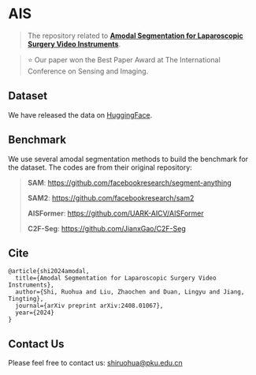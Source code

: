 # AIS

> The repository related to [**Amodal Segmentation for Laparoscopic Surgery Video Instruments**](https://arxiv.org/abs/2408.01067).

> ⭐ Our paper won the Best Paper Award at The International Conference on Sensing and Imaging.
> 
## Dataset

We have released the data on [HuggingFace](https://huggingface.co/datasets/ssssemma/AIS).


## Benchmark

We use several amodal segmentation methods to build the benchmark for the dataset. The codes are from their original repository:

> **SAM**: https://github.com/facebookresearch/segment-anything
>
> **SAM2**: https://github.com/facebookresearch/sam2
> 
> **AISFormer**: https://github.com/UARK-AICV/AISFormer
> 
> **C2F-Seg**: https://github.com/JianxGao/C2F-Seg


## Cite
```
@article{shi2024amodal,
  title={Amodal Segmentation for Laparoscopic Surgery Video Instruments},
  author={Shi, Ruohua and Liu, Zhaochen and Duan, Lingyu and Jiang, Tingting},
  journal={arXiv preprint arXiv:2408.01067},
  year={2024}
}
```

## Contact Us
Please feel free to contact us: shiruohua@pku.edu.cn


